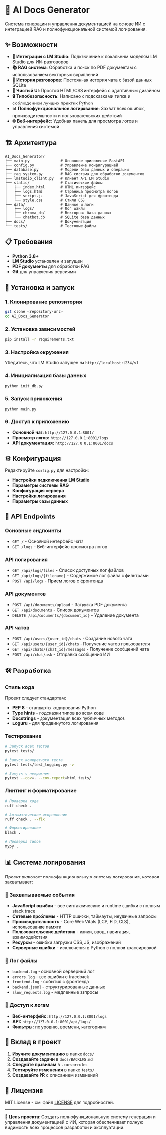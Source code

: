 # 🤖 AI Docs Generator

Система генерации и управления документацией на основе ИИ с интеграцией RAG и полнофункциональной системой логирования.

## ✨ Возможности

- **🔗 Интеграция с LM Studio**: Подключение к локальным моделям LM Studio для ИИ-разговоров
- **📚 RAG система**: Обработка и поиск по PDF документам с использованием векторных вкраплений
- **💬 История разговоров**: Постоянная история чата с базой данных SQLite
- **🎨 Чистый UI**: Простой HTML/CSS интерфейс с адаптивным дизайном
- **🔒 Типобезопасность**: Написано с подсказками типов и соблюдением лучших практик Python
- **📊 Полнофункциональное логирование**: Захват всех ошибок, производительности и пользовательских действий
- **🌐 Веб-интерфейс**: Удобная панель для просмотра логов и управления системой

## 🏗️ Архитектура

```
AI_Docs_Generator/
├── main.py              # Основное приложение FastAPI
├── config.py            # Управление конфигурацией
├── database.py          # Модели базы данных и операции
├── rag_system.py        # RAG система для обработки документов
├── lmstudio_client.py   # Клиент API LM Studio
├── static/              # Статические файлы
│   ├── index.html       # HTML интерфейс
│   ├── logs.html        # Страница просмотра логов
│   ├── script.js        # JavaScript для фронтенда
│   └── style.css        # Стили CSS
├── data/                # Данные и логи
│   ├── logs/            # Лог файлы
│   ├── chroma_db/       # Векторная база данных
│   └── chatbot.db       # SQLite база данных
├── docs/                # Документация
└── tests/               # Тестовые файлы
```

## 📋 Требования

- **Python 3.8+**
- **LM Studio** установлен и запущен
- **PDF документы** для обработки RAG
- **Git** для управления версиями

## 🚀 Установка и запуск

### 1. Клонирование репозитория
```bash
git clone <repository-url>
cd AI_Docs_Generator
```

### 2. Установка зависимостей
```bash
pip install -r requirements.txt
```

### 3. Настройка окружения
Убедитесь, что LM Studio запущен на `http://localhost:1234/v1`

### 4. Инициализация базы данных
```bash
python init_db.py
```

### 5. Запуск приложения
```bash
python main.py
```

### 6. Доступ к приложению
- **Основной чат:** `http://127.0.0.1:8001/`
- **Просмотр логов:** `http://127.0.0.1:8001/logs`
- **API документация:** `http://127.0.0.1:8001/docs`

## ⚙️ Конфигурация

Редактируйте `config.py` для настройки:

- **Настройки подключения LM Studio**
- **Параметры системы RAG**
- **Конфигурация сервера**
- **Настройки логирования**
- **Параметры базы данных**

## 🔌 API Endpoints

### Основные эндпоинты
- `GET /` - Основной интерфейс чата
- `GET /logs` - Веб-интерфейс просмотра логов

### API логирования
- `GET /api/logs/files` - Список доступных лог файлов
- `GET /api/logs/{filename}` - Содержимое лог файла с фильтрами
- `POST /api/logs` - Прием логов с фронтенда

### API документов
- `POST /api/documents/upload` - Загрузка PDF документа
- `GET /api/documents` - Список документов
- `DELETE /api/documents/{document_id}` - Удаление документа

### API чатов
- `POST /api/users/{user_id}/chats` - Создание нового чата
- `GET /api/users/{user_id}/chats` - Получение чатов пользователя
- `GET /api/chats/{chat_id}/messages` - Получение сообщений чата
- `POST /api/chat/ask` - Отправка сообщения ИИ

## 🛠️ Разработка

### Стиль кода

Проект следует стандартам:
- **PEP 8** - стандарты кодирования Python
- **Type hints** - подсказки типов во всем коде
- **Docstrings** - документация всех публичных методов
- **Loguru** - для продвинутого логирования

### Тестирование

```bash
# Запуск всех тестов
pytest tests/

# Запуск конкретного теста
pytest tests/test_logging.py -v

# Запуск с покрытием
pytest --cov=. --cov-report=html tests/
```

### Линтинг и форматирование

```bash
# Проверка кода
ruff check .

# Автоматическое исправление
ruff check . --fix

# Форматирование
black .

# Проверка типов
mypy .
```

## 📊 Система логирования

Проект включает полнофункциональную систему логирования, которая захватывает:

### 🎯 Захватываемые события
- **JavaScript ошибки** - все синтаксические и runtime ошибки с полным stack trace
- **Сетевые проблемы** - HTTP ошибки, таймауты, неудачные запросы
- **Производительность** - Core Web Vitals (LCP, FID, CLS), использование памяти
- **Пользовательские действия** - клики, ввод, навигация, взаимодействия
- **Ресурсы** - ошибки загрузки CSS, JS, изображений
- **Серверные ошибки** - исключения в Python с полной трассировкой

### 📁 Лог файлы
- `backend.log` - основной серверный лог
- `errors.log` - все ошибки с traceback
- `frontend.log` - события с фронтенда
- `backend.jsonl` - структурированные данные
- `slow_requests.log` - медленные запросы

### 🔧 Доступ к логам
- **Веб-интерфейс:** `http://127.0.0.1:8001/logs`
- **API:** `http://127.0.0.1:8001/api/logs/`
- **Фильтры:** по уровню, времени, категориям

## 🤝 Вклад в проект

1. **Изучите документацию** в папке `docs/`
2. **Создавайте задачи** в `docs/BACKLOG.md`
3. **Следуйте правилам** в `.cursorrules`
4. **Тестируйте изменения** в папке `tests/`
5. **Создавайте PR** с описанием изменений

## 📝 Лицензия

MIT License - см. файл [LICENSE](LICENSE) для подробностей.

---

**🎯 Цель проекта:** Создать полнофункциональную систему генерации и управления документацией с ИИ, которая обеспечивает полную видимость всех процессов разработки и эксплуатации.
